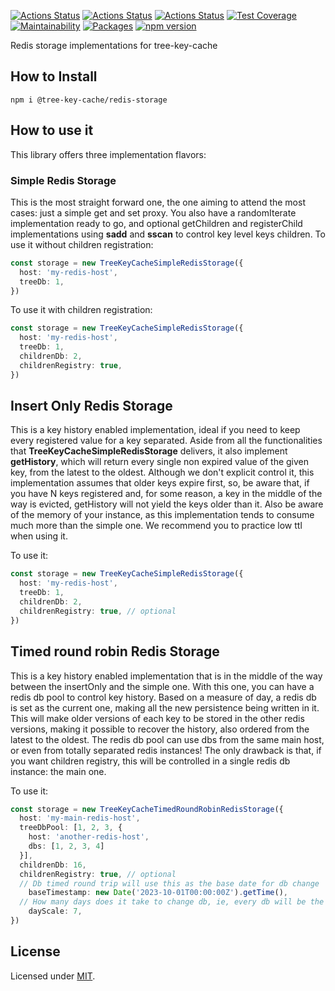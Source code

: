 [![Actions Status](https://github.com/Codibre/nodejs-tree-key-cache-redis-storage/workflows/build/badge.svg)](https://github.com/Codibre/nodejs-tree-key-cache-redis-storage/actions)
[![Actions Status](https://github.com/Codibre/nodejs-tree-key-cache-redis-storage/workflows/test/badge.svg)](https://github.com/Codibre/nodejs-tree-key-cache-redis-storage/actions)
[![Actions Status](https://github.com/Codibre/nodejs-tree-key-cache-redis-storage/workflows/lint/badge.svg)](https://github.com/Codibre/nodejs-tree-key-cache-redis-storage/actions)
[![Test Coverage](https://api.codeclimate.com/v1/badges/993e7bae8e5cada681ae/test_coverage)](https://codeclimate.com/github/codibre/nodejs-tree-key-cache-redis-storage/test_coverage)
[![Maintainability](https://api.codeclimate.com/v1/badges/993e7bae8e5cada681ae/maintainability)](https://codeclimate.com/github/codibre/nodejs-tree-key-cache-redis-storage/maintainability)
[![Packages](https://david-dm.org/Codibre/nodejs-tree-key-cache-redis-storage.svg)](https://david-dm.org/Codibre/nodejs-tree-key-cache-redis-storage)
[![npm version](https://badge.fury.io/js/%40tree-key-cache%2Favro.svg)](https://badge.fury.io/js/%40tree-key-cache%2Favro)

Redis storage implementations for tree-key-cache

## How to Install

```
npm i @tree-key-cache/redis-storage
```


## How to use it

This library offers three implementation flavors:

### Simple Redis Storage

This is the most straight forward one, the one aiming to attend the most cases: just a simple get and set proxy.
You also have a randomIterate implementation ready to go, and optional getChildren and registerChild implementations using **sadd** and **sscan** to control key level keys children.
To use it without children registration:

```ts
const storage = new TreeKeyCacheSimpleRedisStorage({
  host: 'my-redis-host',
  treeDb: 1,
})
```

To use it with children registration:
```ts
const storage = new TreeKeyCacheSimpleRedisStorage({
  host: 'my-redis-host',
  treeDb: 1,
  childrenDb: 2,
  childrenRegistry: true,
})
```

## Insert Only Redis Storage

This is a key history enabled implementation, ideal if you need to keep every registered value for a key separated. Aside from all the functionalities that **TreeKeyCacheSimpleRedisStorage** delivers, it also implement **getHistory**, which will return every single non expired value of the given key, from the latest to the oldest.
Although we don't explicit control it, this implementation assumes that older keys expire first, so, be aware that, if you have N keys registered and, for some reason, a key in the middle of the way is evicted, getHistory will not yield the keys older than it.
Also be aware of the memory of your instance, as this implementation tends to consume much more than the simple one. We recommend you to practice low ttl when using it.

To use it:
```ts
const storage = new TreeKeyCacheSimpleRedisStorage({
  host: 'my-redis-host',
  treeDb: 1,
  childrenDb: 2,
  childrenRegistry: true, // optional
})
```

## Timed round robin Redis Storage

This is a key history enabled implementation that is in the middle of the way between the insertOnly and the simple one. With this one, you can have a redis db pool to control key history. Based on a measure of day, a redis db is set as the current one, making all the new persistence being written in it. This will make older versions of each key to be stored in the other redis versions, making it possible to recover the history, also ordered from the latest to the oldest.
The redis db pool can use dbs from the same main host, or even from totally separated redis instances! The only drawback is that, if you want children registry, this will be controlled in a single redis db instance: the main one.

To use it:
```ts
const storage = new TreeKeyCacheTimedRoundRobinRedisStorage({
  host: 'my-main-redis-host',
  treeDbPool: [1, 2, 3, {
    host: 'another-redis-host',
    dbs: [1, 2, 3, 4]
  }],
  childrenDb: 16,
  childrenRegistry: true, // optional
  // Db timed round trip will use this as the base date for db change
	baseTimestamp: new Date('2023-10-01T00:00:00Z').getTime(),
  // How many days does it take to change db, ie, every db will be the main one for 7 days
	dayScale: 7,
})
```


## License

Licensed under [MIT](https://en.wikipedia.org/wiki/MIT_License).
